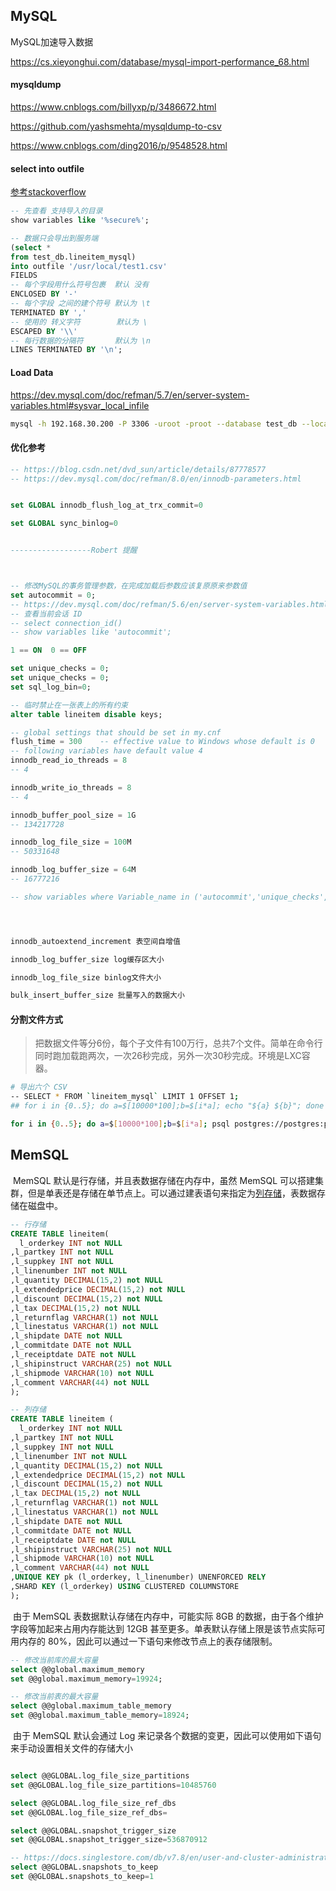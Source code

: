 ## MySQL

MySQL加速导入数据

https://cs.xieyonghui.com/database/mysql-import-performance_68.html



#### mysqldump

https://www.cnblogs.com/billyxp/p/3486672.html

https://github.com/yashsmehta/mysqldump-to-csv

https://www.cnblogs.com/ding2016/p/9548528.html

#### select into outfile

[参考stackoverflow](https://stackoverflow.com/questions/2804332/mysql-select-into-outfile-to-a-different-server)

```sql
-- 先查看 支持导入的目录
show variables like '%secure%';

-- 数据只会导出到服务端
(select *
from test_db.lineitem_mysql)
into outfile '/usr/local/test1.csv'
FIELDS
-- 每个字段用什么符号包裹  默认 没有
ENCLOSED BY '-'
-- 每个字段 之间的建个符号 默认为 \t
TERMINATED BY ','
-- 使用的 转义字符        默认为 \
ESCAPED BY '\\'
-- 每行数据的分隔符		  默认为 \n
LINES TERMINATED BY '\n';
```

#### Load Data

https://dev.mysql.com/doc/refman/5.7/en/server-system-variables.html#sysvar_local_infile

```sh
mysql -h 192.168.30.200 -P 3306 -uroot -proot --database test_db --local-infile=ON -e "load data local infile '/usr/local/lineitem.csv' into table lineitem fields terminated by ',' lines terminated by '\n';"
```



#### 优化参考

```sql
-- https://blog.csdn.net/dvd_sun/article/details/87778577
-- https://dev.mysql.com/doc/refman/8.0/en/innodb-parameters.html


set GLOBAL innodb_flush_log_at_trx_commit=0

set GLOBAL sync_binlog=0


------------------Robert 提醒



-- 修改MySQL的事务管理参数，在完成加载后参数应该复原原来参数值
set autocommit = 0;
-- https://dev.mysql.com/doc/refman/5.6/en/server-system-variables.html#sysvar_autocommit
-- 查看当前会话 ID
-- select connection_id() 
-- show variables like 'autocommit';

1 == ON  0 == OFF

set unique_checks = 0;
set unique_checks = 0;
set sql_log_bin=0;

-- 临时禁止在一张表上的所有约束
alter table lineitem disable keys;

-- global settings that should be set in my.cnf
flush_time = 300    -- effective value to Windows whose default is 0
-- following variables have default value 4
innodb_read_io_threads = 8
-- 4

innodb_write_io_threads = 8
-- 4

innodb_buffer_pool_size = 1G
-- 134217728

innodb_log_file_size = 100M
-- 50331648

innodb_log_buffer_size = 64M
-- 16777216

-- show variables where Variable_name in ('autocommit','unique_checks','foreign_key_checks','sql_log_bin','innodb_read_io_threads','innodb_write_io_threads','innodb_buffer_pool_size','innodb_log_file_size','innodb_log_buffer_size');




innodb_autoextend_increment 表空间自增值

innodb_log_buffer_size log缓存区大小

innodb_log_file_size binlog文件大小

bulk_insert_buffer_size 批量写入的数据大小
```

#### 分割文件方式

>   把数据文件等分6份，每个子文件有100万行，总共7个文件。简单在命令行同时跑加载跑两次，一次26秒完成，另外一次30秒完成。环境是LXC容器。




```sh
# 导出六个 CSV
-- SELECT * FROM `lineitem_mysql` LIMIT 1 OFFSET 1;
## for i in {0..5}; do a=$[10000*100];b=$[i*a]; echo "${a} ${b}"; done

for i in {0..5}; do a=$[10000*100];b=$[i*a]; psql postgres://postgres:postgres@192.168.30.155/test_db -c "\copy (select * from lineitem_sf1_pgsql limit $a offset $b) to '/usr/local/lineitem_600w_$i.csv' with DELIMITER ',';"; done
```

 





## MemSQL

​	MemSQL 默认是行存储，并且表数据存储在内存中，虽然 MemSQL 可以搭建集群，但是单表还是存储在单节点上。可以通过建表语句来指定为[列存储](https://docs.singlestore.com/db/v7.8/en/create-your-database/physical-database-schema-design/concepts-of-physical-database-schema-design/columnstore.html)，表数据存储在磁盘中。

```sql
-- 行存储
CREATE TABLE lineitem(
  l_orderkey INT not NULL
,l_partkey INT not NULL
,l_suppkey INT not NULL
,l_linenumber INT not NULL
,l_quantity DECIMAL(15,2) not NULL
,l_extendedprice DECIMAL(15,2) not NULL
,l_discount DECIMAL(15,2) not NULL
,l_tax DECIMAL(15,2) not NULL
,l_returnflag VARCHAR(1) not NULL
,l_linestatus VARCHAR(1) not NULL
,l_shipdate DATE not NULL
,l_commitdate DATE not NULL
,l_receiptdate DATE not NULL
,l_shipinstruct VARCHAR(25) not NULL
,l_shipmode VARCHAR(10) not NULL
,l_comment VARCHAR(44) not NULL
);

-- 列存储
CREATE TABLE lineitem (
  l_orderkey INT not NULL
,l_partkey INT not NULL
,l_suppkey INT not NULL
,l_linenumber INT not NULL
,l_quantity DECIMAL(15,2) not NULL
,l_extendedprice DECIMAL(15,2) not NULL
,l_discount DECIMAL(15,2) not NULL
,l_tax DECIMAL(15,2) not NULL
,l_returnflag VARCHAR(1) not NULL
,l_linestatus VARCHAR(1) not NULL
,l_shipdate DATE not NULL
,l_commitdate DATE not NULL
,l_receiptdate DATE not NULL
,l_shipinstruct VARCHAR(25) not NULL
,l_shipmode VARCHAR(10) not NULL
,l_comment VARCHAR(44) not NULL
,UNIQUE KEY pk (l_orderkey, l_linenumber) UNENFORCED RELY
,SHARD KEY (l_orderkey) USING CLUSTERED COLUMNSTORE
);
```

​	由于 MemSQL 表数据默认存储在内存中，可能实际 8GB 的数据，由于各个维护字段等加起来占用内存能达到 12GB 甚至更多。单表默认存储上限是该节点实际可用内存的 80%，因此可以通过一下语句来修改节点上的表存储限制。

```sql
-- 修改当前库的最大容量
select @@global.maximum_memory
set @@global.maximum_memory=19924;

-- 修改当前表的最大容量
select @@global.maximum_table_memory
set @@global.maximum_table_memory=18924;
```

​	由于 MemSQL 默认会通过 Log 来记录各个数据的变更，因此可以使用如下语句来手动设置相关文件的存储大小

```sql

select @@GLOBAL.log_file_size_partitions
set @@GLOBAL.log_file_size_partitions=10485760 

select @@GLOBAL.log_file_size_ref_dbs
set @@GLOBAL.log_file_size_ref_dbs=

select @@GLOBAL.snapshot_trigger_size 
set @@GLOBAL.snapshot_trigger_size=536870912

-- https://docs.singlestore.com/db/v7.8/en/user-and-cluster-administration/high-availability-and-disaster-recovery/transaction-logs-snapshots/manage-disk-space.html
select @@GLOBAL.snapshots_to_keep
set @@GLOBAL.snapshots_to_keep=1
```

